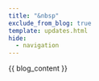 ```yaml
---
title: "&nbsp"
exclude_from_blog: true
template: updates.html
hide:
  - navigation
---
```


{{ blog_content }}